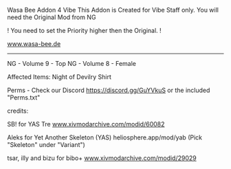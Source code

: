 Wasa Bee Addon 4 Vibe
This Addon is Created for Vibe Staff only.
You will need the Original Mod from NG

! You need to set the Priority higher then the Original. !

www.wasa-bee.de

----------------------------------------------------

NG - Volume 9 - Top
NG - Volume 8 - Female

Affected Items:
Night of Devilry Shirt

Perms - Check our Discord https://discord.gg/GuYVkuS or the included "Perms.txt"


credits:

SB! for YAS Tre
www.xivmodarchive.com/modid/60082

Aleks for Yet Another Skeleton (YAS)
heliosphere.app/mod/yab
(Pick "Skeleton" under "Variant")

tsar, illy and bizu for bibo+
www.xivmodarchive.com/modid/29029
